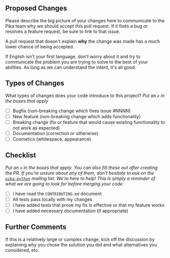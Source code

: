 ## Proposed Changes

Please describe the big picture of your changes here to communicate to
the Pika team why we should accept this pull request. If it fixes a bug
or resolves a feature request, be sure to link to that issue.

A pull request that doesn't explain **why** the change was made has a
much lower chance of being accepted.

If English isn't your first language, don't worry about it and try to
communicate the problem you are trying to solve to the best of your
abilities.  As long as we can understand the intent, it's all good.

## Types of Changes

What types of changes does your code introduce to this project?
_Put an `x` in the boxes that apply_

- [ ] Bugfix (non-breaking change which fixes issue #NNNN)
- [ ] New feature (non-breaking change which adds functionality)
- [ ] Breaking change (fix or feature that would cause existing functionality to not work as expected)
- [ ] Documentation (correction or otherwise)
- [ ] Cosmetics (whitespace, appearance)

## Checklist

_Put an `x` in the boxes that apply. You can also fill these out after
creating the PR. If you're unsure about any of them, don't hesitate to
ask on the
[`pika-python`](https://groups.google.com/forum/#!forum/pika-python)
mailing list. We're here to help! This is simply a reminder of what we
are going to look for before merging your code._

- [ ] I have read the `CONTRIBUTING.md` document
- [ ] All tests pass locally with my changes
- [ ] I have added tests that prove my fix is effective or that my feature works
- [ ] I have added necessary documentation (if appropriate)

## Further Comments

If this is a relatively large or complex change, kick off the discussion
by explaining why you chose the solution you did and what alternatives
you considered, etc.
